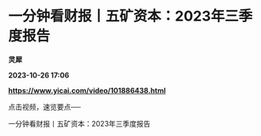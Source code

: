 # 一分钟看财报丨五矿资本：2023年三季度报告
**灵犀**

**2023-10-26 17:06**

**https://www.yicai.com/video/101886438.html**

点击视频，速览要点──

一分钟看财报丨五矿资本：2023年三季度报告